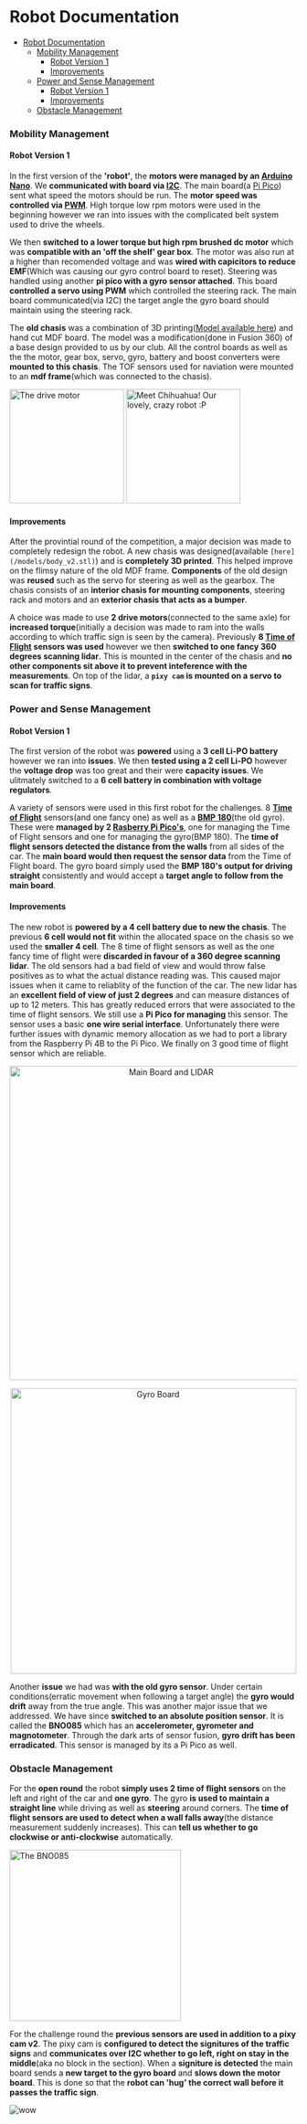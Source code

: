 # Robot Documentation

<!-- > Disclaimer! This repo is a fork of the actual repo used so that we could format it nicely -->

- [Robot Documentation](#robot-documentation)
    - [Mobility Management](#mobility-management)
      - [Robot Version 1](#robot-version-1)
      - [Improvements](#improvements)
    - [Power and Sense Management](#power-and-sense-management)
      - [Robot Version 1](#robot-version-1-1)
      - [Improvements](#improvements-1)
    - [Obstacle Management](#obstacle-management)


### Mobility Management
#### Robot Version 1
In the first version of the **'robot'**, the **motors were managed by an [Arduino Nano](/docs/nano.pdf)**. We **communicated with board via [I2C](https://en.wikipedia.org/wiki/I%C2%B2C)**. The main board(a [Pi Pico](/docs/pico.pdf)) sent what speed the motors should be run. The **motor speed was controlled via [PWM](https://en.wikipedia.org/wiki/Pulse-width_modulation)**. High torque low rpm motors were used in the beginning however we ran into issues with the complicated belt system used to drive the wheels. 
 
We then **switched to a lower torque but high rpm brushed dc motor** which was **compatible with an 'off the shelf' gear box**. The motor was also run at a higher than recomended voltage and was **wired with capicitors to reduce EMF**(Which was causing our gyro control board to reset). Steering was handled using another **pi pico with a gyro sensor attached**. This board **controlled a servo using PWM** which controlled the steering rack. The main board communicated(via I2C) the target angle the gyro board should maintain using the steering rack.

The **old chasis** was a combination of 3D printing([Model available here](/models/body_v2.stl)) and hand cut MDF board. The model was a modification(done in Fusion 360) of a base design provided to us by our club. All the control boards as well as the the motor, gear box, servo, gyro, battery and boost converters were **mounted to this chasis**. The TOF sensors used for naviation were mounted to an **mdf frame**(which was connected to the chasis).

<p>
    <img style="height:200px" title="The drive motor" src="https://epro.pk/wp-content/uploads/2017/11/dc-motor-6V.jpg">
    <img title="Meet Chihuahua! Our lovely, crazy robot :P" src="https://github.com/butterYeeter/Arduino/blob/main/v-photos/old/front.jpg?raw=true" style="height:200px">
</p>

#### Improvements
After the provintial round of the competition, a major decision was made to completely redesign the robot. A new chasis was designed(available ```[here](/models/body_v2.stl)```) and is **completely 3D printed**. This helped improve on the flimsy nature of the old MDF frame. **Components** of the old design was **reused** such as the servo for steering as well as the gearbox. The chasis consists of an **interior chasis for mounting components**, steering rack and motors and an **exterior chasis that acts as a bumper**. 

A choice was made to use **2 drive motors**(connected to the same axle) for **increased torque**(initially a decision was made to ram into the walls according to which traffic sign is seen by the camera). Previously **8 [Time of Flight](/docs/tof.pdf) sensors was used** however we then **switched to one fancy 360 degrees scanning lidar**. This is mounted in the center of the chasis and **no other components sit above it to prevent inteference with the measurements**. On top of the lidar, a **```pixy cam``` is mounted on a servo to scan for traffic signs**.


### Power and Sense Management
#### Robot Version 1
The first version of the robot was **powered** using a **3 cell Li-PO battery** however we ran into **issues**. We then **tested using a 2 cell Li-PO** however the **voltage drop** was too great and their were **capacity issues**.  We ulitmately switched to a **6 cell battery in combination with voltage regulators**. 

A variety of sensors were used in this first robot for the challenges. 8 **[Time of Flight](/docs/tof.pdf)** sensors(and one fancy one) as well as a **[BMP 180](/docs/bmp180.pdf)**(the old gyro). These were **managed by 2 [Rasberry Pi Pico's](/docs/pico.pdf)**, one for managing the Time of Flight sensors and one for managing the gyro(BMP 180). The **time of flight sensors detected the distance from the walls** from all sides of the car. The **main board would then request the sensor data** from the Time of Flight board. The gyro board simply used the **BMP 180's output for driving straight** consistently and would accept a **target angle to follow from the main board**.

#### Improvements
The new robot is **powered by a 4 cell battery due to new the chasis**. The previous **6 cell would not fit** within the allocated space on the chasis so we used the **smaller 4 cell**. The 8 time of flight sensors as well as the one fancy time of flight were **discarded in favour of a 360 degree scanning lidar**. The old sensors had a bad field of view and would throw false positives as to what the actual distance reading was. This caused major issues when it came to reliablity of the function of the car. The new lidar has an **excellent field of view of just 2 degrees** and can measure distances of up to 12 meters. This has greatly reduced errors that were associated to the time of flight sensors. We still use a **Pi Pico for managing** this sensor. The sensor uses a basic **one wire serial interface**. Unfortunately there were further issues with dynamic memory allocation as we had to port a library from the Raspberry Pi 4B to the Pi Pico. We finally on 3 good time of flight sensor which are reliable. 

<p align=center>
  <img title="Main Board and LIDAR" style="height:550px" src="https://raw.githubusercontent.com/butterYeeter/Arduino/main/docs/gyro-board-pic.png">
</p>
<p align=center>
  <img title="Gyro Board" style="height:500" src="https://raw.githubusercontent.com/butterYeeter/Arduino/main/docs/Mainboard-pic.png">
</p>

Another **issue** we had was **with the old gyro sensor**. Under certain conditions(erratic movement when following a target angle) the **gyro would drift** away from the true angle. This was another major issue that we addressed. We have since **switched to an absolute position sensor**. It is called the **BNO085** which has an **accelerometer, gyrometer and magnotometer**. Through the dark arts of sensor fusion, **gyro drift has been erradicated**. This sensor is managed by its a Pi Pico as well.

### Obstacle Management
For the **open round** the robot **simply uses 2 time of flight sensors** on the left and right of the car and **one gyro**. The gyro **is used to maintain a straight line** while driving as well as **steering** around corners. The **time of flight sensors are used to detect when a wall falls away**(the distance measurement suddenly increases). This can **tell us whether to go clockwise or anti-clockwise** automatically.

<p align=left><img style="width:300px" title="The BNO085" src="https://cdn2.botland.store/115063/bno085-9-dof-imu-fusion-breakout-3-axis-accelerometer-magnetometer-and-gyroscope-adafruit-4754.jpg"></p>

For the challenge round the **previous sensors are used in addition to a pixy cam v2**. The pixy cam is **configured to detect the signitures of the traffic signs** and **communicates over I2C whether to go left, right on stay in the middle**(aka no block in the section). When a **signiture is detected** the main board sends a **new target to the gyro board** and **slows down the motor board**.  This is done so that the **robot can 'hug' the correct wall before it passes the traffic sign**. 

![wow](/docs/flowchart.png)